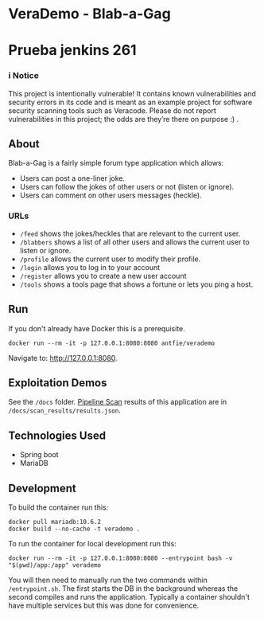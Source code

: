 # VeraDemo - Blab-a-Gag
# Prueba jenkins 261

### :information_source: Notice

This project is intentionally vulnerable! It contains known vulnerabilities and security errors in its code and is meant as an example project for software security scanning tools such as Veracode. Please do not report vulnerabilities in this project; the odds are they’re there on purpose :) .

## About

Blab-a-Gag is a fairly simple forum type application which allows:
* Users can post a one-liner joke.
* Users can follow the jokes of other users or not (listen or ignore).
* Users can comment on other users messages (heckle).

### URLs

* `/feed` shows the jokes/heckles that are relevant to the current user.
* `/blabbers` shows a list of all other users and allows the current user to listen or ignore.
* `/profile` allows the current user to modify their profile.
* `/login` allows you to log in to your account
* `/register` allows you to create a new user account
* `/tools` shows a tools page that shows a fortune or lets you ping a host.


## Run

If you don't already have Docker this is a prerequisite.

```
docker run --rm -it -p 127.0.0.1:8080:8080 antfie/verademo
```

Navigate to: http://127.0.0.1:8080.

## Exploitation Demos

See the `/docs` folder. [Pipeline Scan](https://docs.veracode.com/r/Pipeline_Scan) results of this application are in `/docs/scan_results/results.json`. 

## Technologies Used

* Spring boot
* MariaDB

## Development

To build the container run this:
```
docker pull mariadb:10.6.2
docker build --no-cache -t verademo .
```

To run the container for local development run this:

```
docker run --rm -it -p 127.0.0.1:8080:8080 --entrypoint bash -v "$(pwd)/app:/app" verademo
```

You will then need to manually run the two commands within `/entrypoint.sh`. The first starts the DB in the background whereas the second compiles and runs the application. Typically a container shouldn't have multiple services but this was done for convenience.
